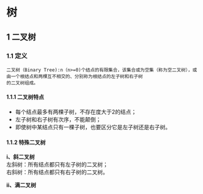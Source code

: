 # 树
## 1 二叉树
### 1.1 定义
    二叉树（Binary Tree):n（n>=0)个结点的有限集合，该集合或为空集（称为空二叉树），或由一个根结点和两棵互不相交的、分别称为根结点的左子树和右子树
    的二叉树组成。
#### 1.1.1 二叉树特点
* 每个结点最多有两棵子树，不存在度大于2的结点；
* 左子树和右子树有次序，不能颠倒；
* 即使树中某结点只有一棵子树，也要区分它是左子树还是右子树。
#### 1.1.2 特殊二叉树
**i、斜二叉树**  
    左斜树：所有结点都只有左子树的二叉树；  
    右斜树：所有结点都只有右子树的二叉树。  
  
**ii、满二叉树**  